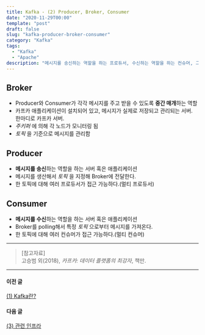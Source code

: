 ```yaml
---
title: Kafka - (2) Producer, Broker, Consumer
date: "2020-11-29T00:00"
template: "post"
draft: false
slug: "kafka-producer-broker-consumer"
category: "Kafka"
tags:
  - "Kafka"
  - "Apache"
description: "메시지를 송신하는 역할을 하는 프로듀서, 수신하는 역할을 하는 컨슈머, 그리고 그 둘 사이의 중간 매개체 역할을 하는 브로커로 이루어져있다."
---
```


## Broker
- Producer와 Consumer가 각각 메시지를 주고 받을 수 있도록 **중간 매개**하는 역할
- 카프카 애플리케이션이 설치되어 있고, 메시지가 실제로 저장되고 관리되는 서버. 한마디로 카프카 서버.
- _주키퍼_ 에 의해 각 노드가 모니터링 됨
- _토픽_ 을 기준으로 메시지를 관리함

## Producer
- **메시지를 송신**하는 역할을 하는 서버 혹은 애플리케이션
- 메시지를 생산해서 _토픽_ 을 지정해 Broker에 전달한다.
- 한 토픽에 대해 여러 프로듀서가 접근 가능하다.(멀티 프로듀서)

## Consumer
- **메시지를 수신**하는 역할을 하는 서버 혹은 애플리케이션
- Broker를 polling해서 특정 _토픽_ 으로부터 메시지를 가져온다.
- 한 토픽에 대해 여러 컨슈머가 접근 가능하다.(멀티 컨슈머)

---

> [참고자료]  
> 고승범 외(2018), _카프카: 데이터 플랫폼의 최강자_, 책만.  

---

#### 이전 글
[(1) Kafka란?](https://tillog.netlify.app/posts/what-is-kafka)

#### 다음 글
[(3) 관련 인프라](https://tillog.netlify.app/posts/kafka-infra)